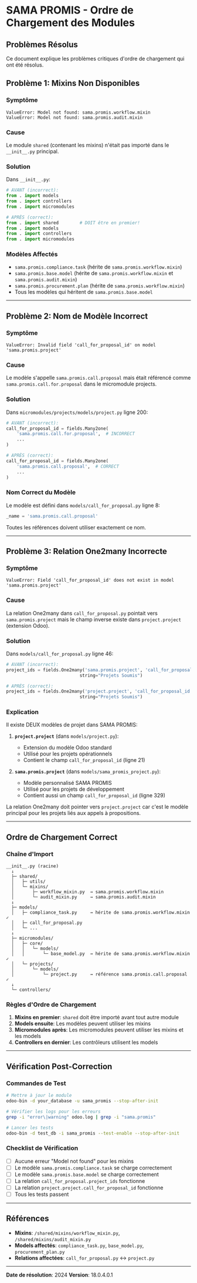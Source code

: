 # SAMA PROMIS - Ordre de Chargement des Modules

## Problèmes Résolus

Ce document explique les problèmes critiques d'ordre de chargement qui ont été résolus.

## Problème 1: Mixins Non Disponibles

### Symptôme
```
ValueError: Model not found: sama.promis.workflow.mixin
ValueError: Model not found: sama.promis.audit.mixin
```

### Cause
Le module `shared` (contenant les mixins) n'était pas importé dans le `__init__.py` principal.

### Solution
Dans `__init__.py`:
```python
# AVANT (incorrect):
from . import models
from . import controllers
from . import micromodules

# APRÈS (correct):
from . import shared        # DOIT être en premier!
from . import models
from . import controllers
from . import micromodules
```

### Modèles Affectés
- `sama.promis.compliance.task` (hérite de `sama.promis.workflow.mixin`)
- `sama.promis.base.model` (hérite de `sama.promis.workflow.mixin` et `sama.promis.audit.mixin`)
- `sama.promis.procurement.plan` (hérite de `sama.promis.workflow.mixin`)
- Tous les modèles qui héritent de `sama.promis.base.model`

---

## Problème 2: Nom de Modèle Incorrect

### Symptôme
```
ValueError: Invalid field 'call_for_proposal_id' on model 'sama.promis.project'
```

### Cause
Le modèle s'appelle `sama.promis.call.proposal` mais était référencé comme `sama.promis.call.for.proposal` dans le micromodule projects.

### Solution
Dans `micromodules/projects/models/project.py` ligne 200:
```python
# AVANT (incorrect):
call_for_proposal_id = fields.Many2one(
    'sama.promis.call.for.proposal',  # INCORRECT
    ...
)

# APRÈS (correct):
call_for_proposal_id = fields.Many2one(
    'sama.promis.call.proposal',  # CORRECT
    ...
)
```

### Nom Correct du Modèle
Le modèle est défini dans `models/call_for_proposal.py` ligne 8:
```python
_name = 'sama.promis.call.proposal'
```

Toutes les références doivent utiliser exactement ce nom.

---

## Problème 3: Relation One2many Incorrecte

### Symptôme
```
ValueError: Field 'call_for_proposal_id' does not exist in model 'sama.promis.project'
```

### Cause
La relation One2many dans `call_for_proposal.py` pointait vers `sama.promis.project` mais le champ inverse existe dans `project.project` (extension Odoo).

### Solution
Dans `models/call_for_proposal.py` ligne 46:
```python
# AVANT (incorrect):
project_ids = fields.One2many('sama.promis.project', 'call_for_proposal_id',
                            string="Projets Soumis")

# APRÈS (correct):
project_ids = fields.One2many('project.project', 'call_for_proposal_id',
                            string="Projets Soumis")
```

### Explication
Il existe DEUX modèles de projet dans SAMA PROMIS:

1. **`project.project`** (dans `models/project.py`):
   - Extension du modèle Odoo standard
   - Utilisé pour les projets opérationnels
   - Contient le champ `call_for_proposal_id` (ligne 21)

2. **`sama.promis.project`** (dans `models/sama_promis_project.py`):
   - Modèle personnalisé SAMA PROMIS
   - Utilisé pour les projets de développement
   - Contient aussi un champ `call_for_proposal_id` (ligne 329)

La relation One2many doit pointer vers `project.project` car c'est le modèle principal pour les projets liés aux appels à propositions.

---

## Ordre de Chargement Correct

### Chaîne d'Import

```
__init__.py (racine)
  ↓
  ├─ shared/
  │   ├─ utils/
  │   └─ mixins/
  │       ├─ workflow_mixin.py  → sama.promis.workflow.mixin
  │       └─ audit_mixin.py     → sama.promis.audit.mixin
  ↓
  ├─ models/
  │   ├─ compliance_task.py     → hérite de sama.promis.workflow.mixin ✓
  │   ├─ call_for_proposal.py
  │   └─ ...
  ↓
  ├─ micromodules/
  │   ├─ core/
  │   │   └─ models/
  │   │       └─ base_model.py  → hérite de sama.promis.workflow.mixin ✓
  │   └─ projects/
  │       └─ models/
  │           └─ project.py     → référence sama.promis.call.proposal ✓
  ↓
  └─ controllers/
```

### Règles d'Ordre de Chargement

1. **Mixins en premier**: `shared` doit être importé avant tout autre module
2. **Models ensuite**: Les modèles peuvent utiliser les mixins
3. **Micromodules après**: Les micromodules peuvent utiliser les mixins et les models
4. **Controllers en dernier**: Les contrôleurs utilisent les models

---

## Vérification Post-Correction

### Commandes de Test

```bash
# Mettre à jour le module
odoo-bin -d your_database -u sama_promis --stop-after-init

# Vérifier les logs pour les erreurs
grep -i "error\|warning" odoo.log | grep -i "sama.promis"

# Lancer les tests
odoo-bin -d test_db -i sama_promis --test-enable --stop-after-init
```

### Checklist de Vérification

- [ ] Aucune erreur "Model not found" pour les mixins
- [ ] Le modèle `sama.promis.compliance.task` se charge correctement
- [ ] Le modèle `sama.promis.base.model` se charge correctement
- [ ] La relation `call_for_proposal.project_ids` fonctionne
- [ ] La relation `project.project.call_for_proposal_id` fonctionne
- [ ] Tous les tests passent

---

## Références

- **Mixins**: `/shared/mixins/workflow_mixin.py`, `/shared/mixins/audit_mixin.py`
- **Models affectés**: `compliance_task.py`, `base_model.py`, `procurement_plan.py`
- **Relations affectées**: `call_for_proposal.py` ↔ `project.py`

---

**Date de résolution**: 2024
**Version**: 18.0.4.0.1
